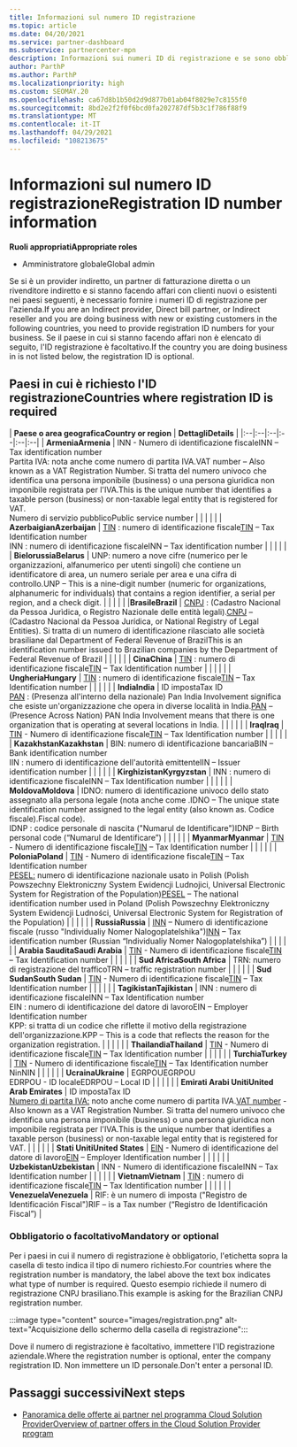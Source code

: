 ```yaml
---
title: Informazioni sul numero ID registrazione
ms.topic: article
ms.date: 04/20/2021
ms.service: partner-dashboard
ms.subservice: partnercenter-mpn
description: Informazioni sui numeri ID di registrazione e se sono obbligatori per il proprio paese.
author: ParthP
ms.author: ParthP
ms.localizationpriority: high
ms.custom: SEOMAY.20
ms.openlocfilehash: ca67d8b1b50d2d9d877b01ab04f8029e7c8155f0
ms.sourcegitcommit: 8bd2e2f2f0f6bcd0fa202787df5b3c1f786f88f9
ms.translationtype: MT
ms.contentlocale: it-IT
ms.lasthandoff: 04/29/2021
ms.locfileid: "108213675"
---
```

# <a name="registration-id-number-information"></a><span data-ttu-id="f7356-103">Informazioni sul numero ID registrazione</span><span class="sxs-lookup"><span data-stu-id="f7356-103">Registration ID number information</span></span>

<span data-ttu-id="f7356-104">**Ruoli appropriati**</span><span class="sxs-lookup"><span data-stu-id="f7356-104">**Appropriate roles**</span></span>

- <span data-ttu-id="f7356-105">Amministratore globale</span><span class="sxs-lookup"><span data-stu-id="f7356-105">Global admin</span></span>
 
<span data-ttu-id="f7356-106">Se si è un provider indiretto, un partner di fatturazione diretta o un rivenditore indiretto e si stanno facendo affari con clienti nuovi o esistenti nei paesi seguenti, è necessario fornire i numeri ID di registrazione per l'azienda.</span><span class="sxs-lookup"><span data-stu-id="f7356-106">If you are an Indirect provider, Direct bill partner, or Indirect reseller and you are doing business with new or existing customers in the following countries, you need to provide registration ID numbers for your business.</span></span> <span data-ttu-id="f7356-107">Se il paese in cui si stanno facendo affari non è elencato di seguito, l'ID registrazione è facoltativo.</span><span class="sxs-lookup"><span data-stu-id="f7356-107">If the country you are doing business in is not listed below, the registration ID is optional.</span></span>

## <a name="countries-where-registration-id-is-required"></a><span data-ttu-id="f7356-108">Paesi in cui è richiesto l'ID registrazione</span><span class="sxs-lookup"><span data-stu-id="f7356-108">Countries where registration ID is required</span></span>

| <span data-ttu-id="f7356-109">**Paese o area geografica**</span><span class="sxs-lookup"><span data-stu-id="f7356-109">**Country or region**</span></span> | <span data-ttu-id="f7356-110">**Dettagli**</span><span class="sxs-lookup"><span data-stu-id="f7356-110">**Details**</span></span> |
|:--|:--|:--|:--|:--|:--|
| <span data-ttu-id="f7356-111">**Armenia**</span><span class="sxs-lookup"><span data-stu-id="f7356-111">**Armenia**</span></span> | <span data-ttu-id="f7356-112">INN - Numero di identificazione fiscale</span><span class="sxs-lookup"><span data-stu-id="f7356-112">INN – Tax identification number</span></span><br><span data-ttu-id="f7356-113">Partita IVA: nota anche come numero di partita IVA.</span><span class="sxs-lookup"><span data-stu-id="f7356-113">VAT number – Also known as a VAT Registration Number.</span></span> <span data-ttu-id="f7356-114">Si tratta del numero univoco che identifica una persona imponibile (business) o una persona giuridica non imponibile registrata per l'IVA.</span><span class="sxs-lookup"><span data-stu-id="f7356-114">This is the unique number that identifies a taxable person (business) or non-taxable legal entity that is registered for VAT.</span></span><br><span data-ttu-id="f7356-115">Numero di servizio pubblico</span><span class="sxs-lookup"><span data-stu-id="f7356-115">Public service number</span></span> |  |  | |  |
| <span data-ttu-id="f7356-116">**Azerbaigian**</span><span class="sxs-lookup"><span data-stu-id="f7356-116">**Azerbaijan**</span></span>  | <span data-ttu-id="f7356-117">[TIN](http://www.oecd.org/tax/automatic-exchange/crs-implementation-and-assistance/tax-identification-numbers/Azerbaijan-TIN.pdf) : numero di identificazione fiscale</span><span class="sxs-lookup"><span data-stu-id="f7356-117">[TIN](http://www.oecd.org/tax/automatic-exchange/crs-implementation-and-assistance/tax-identification-numbers/Azerbaijan-TIN.pdf) – Tax Identification number</span></span><br><span data-ttu-id="f7356-118">INN : numero di identificazione fiscale</span><span class="sxs-lookup"><span data-stu-id="f7356-118">INN – Tax identification number</span></span> |  |  |  |  |
| <span data-ttu-id="f7356-119">**Bielorussia**</span><span class="sxs-lookup"><span data-stu-id="f7356-119">**Belarus**</span></span>  | <span data-ttu-id="f7356-120">UNP: numero a nove cifre (numerico per le organizzazioni, alfanumerico per utenti singoli) che contiene un identificatore di area, un numero seriale per area e una cifra di controllo.</span><span class="sxs-lookup"><span data-stu-id="f7356-120">UNP – This is a nine-digit number (numeric for organizations, alphanumeric for individuals) that contains a region identifier, a serial per region, and a check digit.</span></span> |  |  |  |  |
|<span data-ttu-id="f7356-121">**Brasile**</span><span class="sxs-lookup"><span data-stu-id="f7356-121">**Brazil**</span></span> | <span data-ttu-id="f7356-122">[CNPJ](http://www.oecd.org/tax/automatic-exchange/crs-implementation-and-assistance/tax-identification-numbers/Brazil-TIN.pdf) : (Cadastro Nacional da Pessoa Jurìdica, o Registro Nazionale delle entità legali).</span><span class="sxs-lookup"><span data-stu-id="f7356-122">[CNPJ](http://www.oecd.org/tax/automatic-exchange/crs-implementation-and-assistance/tax-identification-numbers/Brazil-TIN.pdf) – (Cadastro Nacional da Pessoa Jurídica, or National Registry of Legal Entities).</span></span> <span data-ttu-id="f7356-123">Si tratta di un numero di identificazione rilasciato alle società brasiliane dal Department of Federal Revenue of Brazil</span><span class="sxs-lookup"><span data-stu-id="f7356-123">This is an identification number issued to Brazilian companies by the Department of Federal Revenue of Brazil</span></span>  |  |  |  |  |
| <span data-ttu-id="f7356-124">**Cina**</span><span class="sxs-lookup"><span data-stu-id="f7356-124">**China**</span></span> | <span data-ttu-id="f7356-125">[TIN](http://www.oecd.org/tax/automatic-exchange/crs-implementation-and-assistance/tax-identification-numbers/China-TIN.pdf) : numero di identificazione fiscale</span><span class="sxs-lookup"><span data-stu-id="f7356-125">[TIN](http://www.oecd.org/tax/automatic-exchange/crs-implementation-and-assistance/tax-identification-numbers/China-TIN.pdf) – Tax Identification number</span></span> |  |  |  |  |
| <span data-ttu-id="f7356-126">**Ungheria**</span><span class="sxs-lookup"><span data-stu-id="f7356-126">**Hungary**</span></span>  | <span data-ttu-id="f7356-127">[TIN](http://www.oecd.org/tax/automatic-exchange/crs-implementation-and-assistance/tax-identification-numbers/Hungary-TIN.pdf) : numero di identificazione fiscale</span><span class="sxs-lookup"><span data-stu-id="f7356-127">[TIN](http://www.oecd.org/tax/automatic-exchange/crs-implementation-and-assistance/tax-identification-numbers/Hungary-TIN.pdf) – Tax Identification number</span></span> |  |  |  |  |
| <span data-ttu-id="f7356-128">**India**</span><span class="sxs-lookup"><span data-stu-id="f7356-128">**India**</span></span> | <span data-ttu-id="f7356-129">ID imposta</span><span class="sxs-lookup"><span data-stu-id="f7356-129">Tax ID</span></span><br><span data-ttu-id="f7356-130">[PAN](http://www.oecd.org/tax/automatic-exchange/crs-implementation-and-assistance/tax-identification-numbers/India-TIN.pdf) : (Presenza all'interno della nazionale) Pan India Involvement significa che esiste un'organizzazione che opera in diverse località in India.</span><span class="sxs-lookup"><span data-stu-id="f7356-130">[PAN](http://www.oecd.org/tax/automatic-exchange/crs-implementation-and-assistance/tax-identification-numbers/India-TIN.pdf) – (Presence Across Nation) PAN India Involvement means that there is one organization that is operating at several locations in India.</span></span> |  |  |  |  |
| <span data-ttu-id="f7356-131">**Iraq**</span><span class="sxs-lookup"><span data-stu-id="f7356-131">**Iraq**</span></span> | <span data-ttu-id="f7356-132">[TIN](http://www.oecd.org/tax/automatic-exchange/crs-implementation-and-assistance/tax-identification-numbers/) - Numero di identificazione fiscale</span><span class="sxs-lookup"><span data-stu-id="f7356-132">[TIN](http://www.oecd.org/tax/automatic-exchange/crs-implementation-and-assistance/tax-identification-numbers/) – Tax Identification number</span></span> |  |  |  |  |
| <span data-ttu-id="f7356-133">**Kazakhstan**</span><span class="sxs-lookup"><span data-stu-id="f7356-133">**Kazakhstan**</span></span>  | <span data-ttu-id="f7356-134">BIN: numero di identificazione bancaria</span><span class="sxs-lookup"><span data-stu-id="f7356-134">BIN – Bank identification number</span></span><br><span data-ttu-id="f7356-135">IIN : numero di identificazione dell'autorità emittente</span><span class="sxs-lookup"><span data-stu-id="f7356-135">IIN – Issuer identification number</span></span> |  |  |  |  |
| <span data-ttu-id="f7356-136">**Kirghizistan**</span><span class="sxs-lookup"><span data-stu-id="f7356-136">**Kyrgyzstan**</span></span>  | <span data-ttu-id="f7356-137">INN : numero di identificazione fiscale</span><span class="sxs-lookup"><span data-stu-id="f7356-137">INN – Tax Identification number</span></span> |  |  |  |  |
| <span data-ttu-id="f7356-138">**Moldova**</span><span class="sxs-lookup"><span data-stu-id="f7356-138">**Moldova**</span></span>  | <span data-ttu-id="f7356-139">IDNO: numero di identificazione univoco dello stato assegnato alla persona legale (nota anche come .</span><span class="sxs-lookup"><span data-stu-id="f7356-139">IDNO – The unique state identification number assigned to the legal entity (also known as.</span></span> <span data-ttu-id="f7356-140">Codice fiscale).</span><span class="sxs-lookup"><span data-stu-id="f7356-140">Fiscal code).</span></span><br><span data-ttu-id="f7356-141">IDNP : codice personale di nascita ("Numarul de Identificare")</span><span class="sxs-lookup"><span data-stu-id="f7356-141">IDNP – Birth personal code (“Numarul de Identificare”)</span></span> |  |  |  |  |
| <span data-ttu-id="f7356-142">**Myanmar**</span><span class="sxs-lookup"><span data-stu-id="f7356-142">**Myanmar**</span></span> | <span data-ttu-id="f7356-143">[TIN](http://www.oecd.org/tax/automatic-exchange/crs-implementation-and-assistance/tax-identification-numbers/) - Numero di identificazione fiscale</span><span class="sxs-lookup"><span data-stu-id="f7356-143">[TIN](http://www.oecd.org/tax/automatic-exchange/crs-implementation-and-assistance/tax-identification-numbers/) – Tax Identification number</span></span> |  |  |  |  |
| <span data-ttu-id="f7356-144">**Polonia**</span><span class="sxs-lookup"><span data-stu-id="f7356-144">**Poland**</span></span>  | <span data-ttu-id="f7356-145">[TIN](http://www.oecd.org/tax/automatic-exchange/crs-implementation-and-assistance/tax-identification-numbers/Poland-TIN.pdf) - Numero di identificazione fiscale</span><span class="sxs-lookup"><span data-stu-id="f7356-145">[TIN](http://www.oecd.org/tax/automatic-exchange/crs-implementation-and-assistance/tax-identification-numbers/Poland-TIN.pdf) – Tax Identification   number</span></span><br><span data-ttu-id="f7356-146">[PESEL:](http://www.oecd.org/tax/automatic-exchange/crs-implementation-and-assistance/tax-identification-numbers/Poland-TIN.pdf) numero di identificazione nazionale usato in Polish (Polish Powszechny Elektroniczny System Ewidencji Ludnojici, Universal Electronic System for Registration of the Population)</span><span class="sxs-lookup"><span data-stu-id="f7356-146">[PESEL](http://www.oecd.org/tax/automatic-exchange/crs-implementation-and-assistance/tax-identification-numbers/Poland-TIN.pdf) – The national identification number used in Poland (Polish Powszechny Elektroniczny System Ewidencji Ludności, Universal Electronic System for Registration of the Population)</span></span> |  |  |  |  |
| <span data-ttu-id="f7356-147">**Russia**</span><span class="sxs-lookup"><span data-stu-id="f7356-147">**Russia**</span></span>  | <span data-ttu-id="f7356-148">[INN](http://www.oecd.org/tax/automatic-exchange/crs-implementation-and-assistance/tax-identification-numbers/Russia-TIN.pdf) – Numero di identificazione fiscale (russo "Individualiy Nomer Nalogoplatelshika")</span><span class="sxs-lookup"><span data-stu-id="f7356-148">[INN](http://www.oecd.org/tax/automatic-exchange/crs-implementation-and-assistance/tax-identification-numbers/Russia-TIN.pdf) – Tax identification number (Russian “Individualiy Nomer Nalogoplatelshika”)</span></span> |  |  |  |  |
| <span data-ttu-id="f7356-149">**Arabia Saudita**</span><span class="sxs-lookup"><span data-stu-id="f7356-149">**Saudi Arabia**</span></span> | <span data-ttu-id="f7356-150">[TIN](http://www.oecd.org/tax/automatic-exchange/crs-implementation-and-assistance/tax-identification-numbers/Saudi-Arabia-TIN.pdf) - Numero di identificazione fiscale</span><span class="sxs-lookup"><span data-stu-id="f7356-150">[TIN](http://www.oecd.org/tax/automatic-exchange/crs-implementation-and-assistance/tax-identification-numbers/Saudi-Arabia-TIN.pdf) – Tax Identification number</span></span> |  |  |  |  |
| <span data-ttu-id="f7356-151">**Sud Africa**</span><span class="sxs-lookup"><span data-stu-id="f7356-151">**South Africa**</span></span> | <span data-ttu-id="f7356-152">TRN: numero di registrazione del traffico</span><span class="sxs-lookup"><span data-stu-id="f7356-152">TRN – traffic registration number</span></span> |  |  |  |  |
| <span data-ttu-id="f7356-153">**Sud Sudan**</span><span class="sxs-lookup"><span data-stu-id="f7356-153">**South Sudan**</span></span> | <span data-ttu-id="f7356-154">[TIN](http://www.oecd.org/tax/automatic-exchange/crs-implementation-and-assistance/tax-identification-numbers/) - Numero di identificazione fiscale</span><span class="sxs-lookup"><span data-stu-id="f7356-154">[TIN](http://www.oecd.org/tax/automatic-exchange/crs-implementation-and-assistance/tax-identification-numbers/) – Tax Identification number</span></span> |  |  |  |  |
| <span data-ttu-id="f7356-155">**Tagikistan**</span><span class="sxs-lookup"><span data-stu-id="f7356-155">**Tajikistan**</span></span>  | <span data-ttu-id="f7356-156">INN : numero di identificazione fiscale</span><span class="sxs-lookup"><span data-stu-id="f7356-156">INN – Tax Identification   number</span></span><br><span data-ttu-id="f7356-157">EIN : numero di identificazione del datore di lavoro</span><span class="sxs-lookup"><span data-stu-id="f7356-157">EIN – Employer Identification number</span></span><br><span data-ttu-id="f7356-158">KPP: si tratta di un codice che riflette il motivo della registrazione dell'organizzazione.</span><span class="sxs-lookup"><span data-stu-id="f7356-158">KPP – This is a code that reflects the reason for the organization   registration.</span></span> |  |  |  |  |
| <span data-ttu-id="f7356-159">**Thailandia**</span><span class="sxs-lookup"><span data-stu-id="f7356-159">**Thailand**</span></span> | <span data-ttu-id="f7356-160">[TIN](http://www.oecd.org/tax/automatic-exchange/crs-implementation-and-assistance/tax-identification-numbers/) - Numero di identificazione fiscale</span><span class="sxs-lookup"><span data-stu-id="f7356-160">[TIN](http://www.oecd.org/tax/automatic-exchange/crs-implementation-and-assistance/tax-identification-numbers/) – Tax Identification number</span></span> |  |  |  |  |
| <span data-ttu-id="f7356-161">**Turchia**</span><span class="sxs-lookup"><span data-stu-id="f7356-161">**Turkey**</span></span> | <span data-ttu-id="f7356-162">[TIN](http://www.oecd.org/tax/automatic-exchange/crs-implementation-and-assistance/tax-identification-numbers/Turkey-TIN.pdf) - Numero di identificazione fiscale</span><span class="sxs-lookup"><span data-stu-id="f7356-162">[TIN](http://www.oecd.org/tax/automatic-exchange/crs-implementation-and-assistance/tax-identification-numbers/Turkey-TIN.pdf) – Tax Identification   number</span></span><br><span data-ttu-id="f7356-163">Nin</span><span class="sxs-lookup"><span data-stu-id="f7356-163">NIN</span></span> |  |  |  |  |
| <span data-ttu-id="f7356-164">**Ucraina**</span><span class="sxs-lookup"><span data-stu-id="f7356-164">**Ukraine**</span></span>  | <span data-ttu-id="f7356-165">EGRPOU</span><span class="sxs-lookup"><span data-stu-id="f7356-165">EGRPOU</span></span><br><span data-ttu-id="f7356-166">EDRPOU - ID locale</span><span class="sxs-lookup"><span data-stu-id="f7356-166">EDRPOU – Local ID</span></span> |  |  |  |  |
| <span data-ttu-id="f7356-167">**Emirati Arabi Uniti**</span><span class="sxs-lookup"><span data-stu-id="f7356-167">**United Arab Emirates**</span></span> | <span data-ttu-id="f7356-168">ID imposta</span><span class="sxs-lookup"><span data-stu-id="f7356-168">Tax ID</span></span><br><span data-ttu-id="f7356-169">[Numero di partita IVA:](http://www.oecd.org/tax/automatic-exchange/crs-implementation-and-assistance/tax-identification-numbers/UAE-TIN.pdf) noto anche come numero di partita IVA.</span><span class="sxs-lookup"><span data-stu-id="f7356-169">[VAT number](http://www.oecd.org/tax/automatic-exchange/crs-implementation-and-assistance/tax-identification-numbers/UAE-TIN.pdf) - Also known as a VAT Registration Number.</span></span> <span data-ttu-id="f7356-170">Si tratta del numero univoco che identifica una persona imponibile (business) o una persona giuridica non imponibile registrata per l'IVA.</span><span class="sxs-lookup"><span data-stu-id="f7356-170">This is the unique number that identifies a taxable person (business) or non-taxable legal entity that is registered for VAT.</span></span> |  |  |  |  |
| <span data-ttu-id="f7356-171">**Stati Uniti**</span><span class="sxs-lookup"><span data-stu-id="f7356-171">**United States**</span></span> | <span data-ttu-id="f7356-172">[EIN](https://irs.ein-forms-gov.com/?keyword=employer%20identification%20number&source=Google&network=o&device=c&devicemodel=&mobile=&adposition%5d&targetid=kwd-81501461534755:loc-190&msclkid=458d3159f6051392f5286e8e75ed79ce) - Numero di identificazione del datore di lavoro</span><span class="sxs-lookup"><span data-stu-id="f7356-172">[EIN](https://irs.ein-forms-gov.com/?keyword=employer%20identification%20number&source=Google&network=o&device=c&devicemodel=&mobile=&adposition%5d&targetid=kwd-81501461534755:loc-190&msclkid=458d3159f6051392f5286e8e75ed79ce) – Employer Identification number</span></span> |  |  |  |  |
| <span data-ttu-id="f7356-173">**Uzbekistan**</span><span class="sxs-lookup"><span data-stu-id="f7356-173">**Uzbekistan**</span></span>  | <span data-ttu-id="f7356-174">INN - Numero di identificazione fiscale</span><span class="sxs-lookup"><span data-stu-id="f7356-174">INN – Tax Identification number</span></span> |  |  |  |  |
| <span data-ttu-id="f7356-175">**Vietnam**</span><span class="sxs-lookup"><span data-stu-id="f7356-175">**Vietnam**</span></span> | <span data-ttu-id="f7356-176">[TIN](http://www.oecd.org/tax/automatic-exchange/crs-implementation-and-assistance/tax-identification-numbers/) : numero di identificazione fiscale</span><span class="sxs-lookup"><span data-stu-id="f7356-176">[TIN](http://www.oecd.org/tax/automatic-exchange/crs-implementation-and-assistance/tax-identification-numbers/) – Tax Identification number</span></span> |  |  |  |  |
| <span data-ttu-id="f7356-177">**Venezuela**</span><span class="sxs-lookup"><span data-stu-id="f7356-177">**Venezuela**</span></span> | <span data-ttu-id="f7356-178">RIF: è un numero di imposta ("Registro de Identificación Fiscal")</span><span class="sxs-lookup"><span data-stu-id="f7356-178">RIF – is a Tax number (“Registro de Identificación Fiscal”)</span></span> |  

### <a name="mandatory-or-optional"></a><span data-ttu-id="f7356-179">Obbligatorio o facoltativo</span><span class="sxs-lookup"><span data-stu-id="f7356-179">Mandatory or optional</span></span>
 
<span data-ttu-id="f7356-180">Per i paesi in cui il numero di registrazione è obbligatorio, l'etichetta sopra la casella di testo indica il tipo di numero richiesto.</span><span class="sxs-lookup"><span data-stu-id="f7356-180">For countries where the registration number is mandatory, the label above the text box indicates what type of number is required.</span></span>
<span data-ttu-id="f7356-181">Questo esempio richiede il numero di registrazione CNPJ brasiliano.</span><span class="sxs-lookup"><span data-stu-id="f7356-181">This example is asking for the Brazilian CNPJ registration number.</span></span>

:::image type="content" source="images/registration.png" alt-text="Acquisizione dello schermo della casella di registrazione":::

<span data-ttu-id="f7356-183">Dove il numero di registrazione è facoltativo, immettere l'ID registrazione aziendale.</span><span class="sxs-lookup"><span data-stu-id="f7356-183">Where the registration number is optional, enter the company registration ID.</span></span> <span data-ttu-id="f7356-184">Non immettere un ID personale.</span><span class="sxs-lookup"><span data-stu-id="f7356-184">Don't enter a personal ID.</span></span>

## <a name="next-steps"></a><span data-ttu-id="f7356-185">Passaggi successivi</span><span class="sxs-lookup"><span data-stu-id="f7356-185">Next steps</span></span>

- [<span data-ttu-id="f7356-186">Panoramica delle offerte ai partner nel programma Cloud Solution Provider</span><span class="sxs-lookup"><span data-stu-id="f7356-186">Overview of partner offers in the Cloud Solution Provider program</span></span>](csp-offers.md)